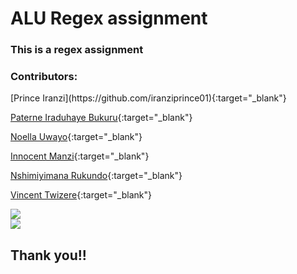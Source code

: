 <h1>ALU Regex assignment</h1>
<h3>This is a regex assignment<h3>
<h3>Contributors:</h3>
[Prince Iranzi](https://github.com/iranziprince01){:target="_blank"}

[Paterne Iraduhaye Bukuru](https://github.com/IraduhayeBukuruPaterne1){:target="_blank"}

[Noella Uwayo](https://github.com/n-uwayo){:target="_blank"}

[Innocent Manzi](https://github.com/innocentmanzi){:target="_blank"}

[Nshimiyimana Rukundo](https://github.com/rukundo0023){:target="_blank"}

[Vincent Twizere](https://github.com/vincenttwizere){:target="_blank"}

<img src="https://github.com/iranziprince01/alu_regex_hackathon_group19/assets/116654088/f3985c40-ec44-4b20-b2d5-00834e71085a"><br>
<img src="https://github.com/iranziprince01/alu_regex_hackathon_group19/assets/116654088/fda58cbb-45d3-4462-b610-59b24ef7b463"><br>

<h2>Thank you!!<h2>

